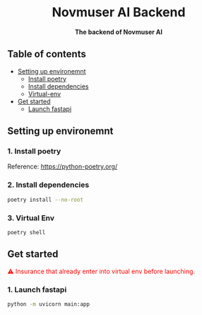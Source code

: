 <div align="center">

# **Novmuser AI Backend**

**The backend of Novmuser AI**

</div>

## Table of contents

- [Setting up environemnt](#setting-up-environemnt)
  - [Install poetry](#1-install-poetry)
  - [Install dependencies](#2-install-dependencies)
  - [Virtual-env](#3-virtual-env)
- [Get started](#get-started)
  - [Launch fastapi](#1-launch-fastapi)

## Setting up environemnt

### 1. Install poetry

Reference: https://python-poetry.org/

### 2. Install dependencies

```bash
poetry install --no-root
```

### 3. Virtual Env

```bashv
poetry shell
```

## Get started

<span style="color:red">:warning: Insurance that already enter into virtual env before launching</span>.

### 1. Launch fastapi

```bash
python -m uvicorn main:app
```
